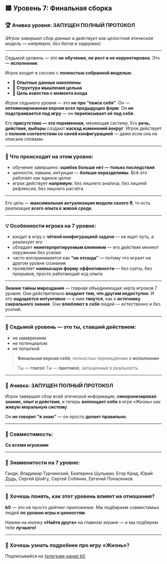 ## 🟨 Уровень 7: Финальная сборка

### 🏆 Ачивка уровня: **ЗАПУЩЕН ПОЛНЫЙ ПРОТОКОЛ**

*(Игрок завершил сбор данных и действует как целостная этическая модель — напрямую, без багов и задержек)*

---

Седьмой уровень — это **не обучение, не рост и не корректировка**.
Это — **исполнение**.

Игрок входит в сессию с **полностью собранной моделью**:

* 📍 **Опытные данные накоплены**
* 📍 **Структура мышления цельна**
* 📍 **Цель известна с момента входа**

Игрок седьмого уровня — это **не про “поиск себя”**.
Он — **оптимизированная версия всех предыдущих форм**.
Он **не подстраивается под игру** — он **переписывает её под себя**.

Его **присутствие — это переменная**, меняющая систему.
Его **речь, действия, выборы** создают **каскад изменений вокруг**.
Игрок действует в **полном соответствии со своей конфигурацией** — даже если она не описана словами.

---

### 🔧 Что происходит на этом уровне:

* обучение завершено: **ошибок больше нет — только последствия**
* ценности, навыки, интуиции — **больше неразделимы**. Всё это работает как единое целое
* игрок действует **напрямую**:
  без лишнего анализа,
  без лишней рефлексии,
  без лишнего расчёта

---

Его цель — **максимальная актуализация модели своего Я**,
то есть реализация **всего опыта в живой среде**.

---

### 💡 Особенности игрока на 7 уровне:

* входит в игру с **чёткой конфигурацией задачи** — не ищет путь, а реализует его
* обладает **неинтерпретируемым влиянием** — его действия меняют окружение без усилия
* часто воспринимается как **“не отсюда”** — потому что играет на другом уровне сознания
* проявляет **наивысшую форму эффективности** — без суеты, без прорывов, просто работающий код опыта

---

**Знание тайны мироздания** — главная объединяющая черта игроков 7 уровня.
Они действительно **владеют тем, что другим недоступно**.
И это **ощущается интуитивно** — к ним **тянутся**, как к **источнику сакрального знания**.
Они **влюбляют в себя** людей — естественно и без усилий.

---

### 📌 Седьмой уровень — это **ты, ставший действием**:

* не намерением
* не потенциалом
* не попыткой

> **Финальная версия себя**, полностью переведённая в **исполнение**
>
> Ты — **глагол**
> Ты — **протокол**, запущенный в реальность

---

### 🏁 Ачивка: **ЗАПУЩЕН ПОЛНЫЙ ПРОТОКОЛ**

Игрок завершил сбор всей этической информации,
**синхронизировал знание, опыт и действия**,
и теперь **воплощает себя** в игре «Жизнь» как **живую моральную систему**.

Он **не говорит “я знаю”** —
он просто **делает правильно**.

---

### 🤝 Совместимость:

**Со всеми игроками**

---

### 🌟 Знаменитости на 7 уровне:

Ганди, Владимир Турчинский, Екатерина Шульман,
Егор Крид, Юрий Дудь, Сергей Шойгу,
Сергей Собянин, Евгений Понасенков

---

### 🧭 Хочешь понять, как этот уровень влияет на отношения?

**b0** — это не просто дейтинг-приложение.
Мы подбираем совместимых людей **по уровню игры и ценностям**.

Нажми на кнопку **«Найти друга»** на главном экране —
и мы подберем тебе **лучшего!**

---

### 📲 Хочешь узнать подробнее про игру «Жизнь»?

Подписывайся на [телеграм-канал b0](https://t.me/bo_app)